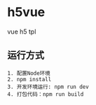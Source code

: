 # h5vue
vue h5 tpl

## 运行方式

```
1. 配置Node环境
2. npm install
3. 开发环境运行: npm run dev
4. 打包代码：npm run build
```